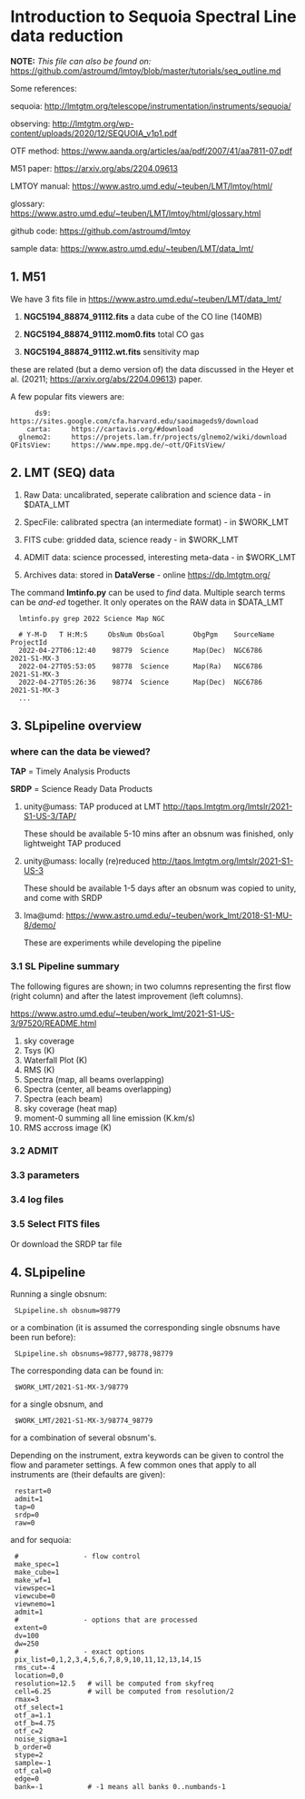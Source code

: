 # Introduction to Sequoia Spectral Line data reduction

**NOTE:** *This file can also be found on:* https://github.com/astroumd/lmtoy/blob/master/tutorials/seq_outline.md

Some references:



sequoia:         http://lmtgtm.org/telescope/instrumentation/instruments/sequoia/

observing:       http://lmtgtm.org/wp-content/uploads/2020/12/SEQUOIA_v1p1.pdf

OTF method:      https://www.aanda.org/articles/aa/pdf/2007/41/aa7811-07.pdf

M51 paper:       https://arxiv.org/abs/2204.09613

LMTOY manual:    https://www.astro.umd.edu/~teuben/LMT/lmtoy/html/

  glossary:      https://www.astro.umd.edu/~teuben/LMT/lmtoy/html/glossary.html

github code:     https://github.com/astroumd/lmtoy

sample data:     https://www.astro.umd.edu/~teuben/LMT/data_lmt/



##  1. M51

We have 3 fits file in  https://www.astro.umd.edu/~teuben/LMT/data_lmt/

1. **NGC5194_88874_91112.fits**           a data cube of the CO line (140MB)

2. **NGC5194_88874_91112.mom0.fits**      total CO gas

3. **NGC5194_88874_91112.wt.fits**        sensitivity map

these are related (but a demo version of) the data discussed
in the Heyer et al. (20211;  https://arxiv.org/abs/2204.09613) paper.

A few popular fits viewers are:
 

          ds9:     https://sites.google.com/cfa.harvard.edu/saoimageds9/download
        carta:     https://cartavis.org/#download
      glnemo2:     https://projets.lam.fr/projects/glnemo2/wiki/download
    QFitsView:     https://www.mpe.mpg.de/~ott/QFitsView/


## 2. LMT (SEQ) data

1. Raw Data: uncalibrated, seperate calibration and science data - in $DATA_LMT

2. SpecFile: calibrated spectra (an intermediate format) - in $WORK_LMT

3. FITS cube: gridded data, science ready - in $WORK_LMT

4. ADMIT data: science processed, interesting meta-data - in $WORK_LMT

5. Archives data:   stored in **DataVerse** - online https://dp.lmtgtm.org/


The command **lmtinfo.py** can be used to *find* data. Multiple search terms can
be *and-ed* together. It only operates on the RAW data in $DATA_LMT


      lmtinfo.py grep 2022 Science Map NGC
	  
      # Y-M-D   T H:M:S     ObsNum ObsGoal       ObgPgm    SourceName                ProjectId
      2022-04-27T06:12:40    98779  Science      Map(Dec)  NGC6786                   2021-S1-MX-3
      2022-04-27T05:53:05    98778  Science      Map(Ra)   NGC6786                   2021-S1-MX-3
      2022-04-27T05:26:36    98774  Science      Map(Dec)  NGC6786                   2021-S1-MX-3
      ...


## 3. SLpipeline overview

### where can the data be viewed?

**TAP** = Timely Analysis Products

**SRDP** = Science Ready Data Products

1. unity@umass:  TAP produced at LMT  http://taps.lmtgtm.org/lmtslr/2021-S1-US-3/TAP/

   These should be available 5-10 mins after an obsnum was finished, only lightweight TAP produced

2. unity@umass:  locally (re)reduced  http://taps.lmtgtm.org/lmtslr/2021-S1-US-3

   These should be available 1-5 days after an obsnum was copied to unity, and come with SRDP

3. lma@umd:  https://www.astro.umd.edu/~teuben/work_lmt/2018-S1-MU-8/demo/

   These are experiments while developing the pipeline



### 3.1 SL Pipeline summary

The following figures are shown; in two columns representing the first flow (right column)
and after the latest improvement (left columns).

https://www.astro.umd.edu/~teuben/work_lmt/2021-S1-US-3/97520/README.html

1. sky coverage
2. Tsys (K)
3. Waterfall Plot (K)
4. RMS (K)
5. Spectra  (map, all beams overlapping)
6. Spectra  (center, all beams overlapping)
7. Spectra  (each beam)
8. sky coverage (heat map)
9. moment-0 summing all line emission (K.km/s)
10. RMS accross image (K)

### 3.2 ADMIT

### 3.3 parameters

### 3.4 log files

### 3.5 Select FITS files

Or download the SRDP tar file
	  
## 4. SLpipeline

Running a single obsnum:

     SLpipeline.sh obsnum=98779
	 
or a combination (it is assumed the corresponding single obsnums have been run before):

     SLpipeline.sh obsnums=98777,98778,98779
	 
The corresponding data can be found in:

     $WORK_LMT/2021-S1-MX-3/98779

for a single obsnum, and 

	 $WORK_LMT/2021-S1-MX-3/98774_98779
	 
for a combination of several obsnum's.	 


Depending on the instrument, extra keywords can be given to control the flow and parameter settings.
A few common ones that apply to all instruments are (their defaults are given):

     restart=0
	 admit=1
	 tap=0
	 srdp=0
	 raw=0
	 
and for sequoia:

     #                - flow control
	 make_spec=1
	 make_cube=1
	 make_wf=1
	 viewspec=1
	 viewcube=0
	 viewnemo=1
     admit=1
	 #                - options that are processed
	 extent=0
	 dv=100
	 dw=250
	 #                - exact options
     pix_list=0,1,2,3,4,5,6,7,8,9,10,11,12,13,14,15
     rms_cut=-4
     location=0,0
     resolution=12.5   # will be computed from skyfreq
     cell=6.25         # will be computed from resolution/2
     rmax=3
     otf_select=1
     otf_a=1.1
     otf_b=4.75
     otf_c=2
     noise_sigma=1
     b_order=0
     stype=2
     sample=-1
     otf_cal=0
     edge=0
     bank=-1           # -1 means all banks 0..numbands-1
